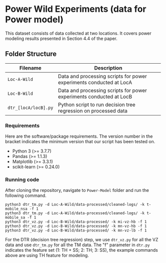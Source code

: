 # Power Wild Experiments (data for Power model)

This dataset consists of data collected at two locations. It covers power modeling results presented in Section 4.4 of the paper.

## Folder Structure   

| Filename                    | Description                                                                                                |
|-----------------------------|------------------------------------------------------------------------------------------------------------|
| `Loc-A-Wild` | Data and processing scripts for power experiments conducted at LocA |
| `Loc-B-Wild` | Data and processing scripts for power experiments conducted at LocB |
| `dtr_[locA/locB].py` | Python script to run decision tree regression on processed data |

### Requirements

Here are the software/package requirements. The version number in the bracket indicates the minimum version that our script has been tested on.

- Python 3 (>= 3.7.7)
- Pandas (>= 1.1.3)
- Matplotlib (>= 3.3.1)
- scikit-learn (>= 0.24.0)

### Running code

After cloning the repository, navigate to `Power-Model` folder and run the following command.

```
python3 dtr_tm.py -d Loc-A-Wild/data-processed/cleaned-logs/ -k t-mobile_nsa -f 1
python3 dtr_tm.py -d Loc-A-Wild/data-processed/cleaned-logs/ -k t-mobile_sa -f 1
python3 dtr_vz.py -d Loc-B-Wild/data-processed/ -k mi-vz-hb -f 1
python3 dtr_vz.py -d Loc-B-Wild/data-processed/ -k mn-vz-hb -f 1
python3 dtr_vz.py -d Loc-B-Wild/data-processed/ -k mn-vz-lb -f 1
```
For the DTR (decision tree regression) step, we use `dtr_vz.py` for all the VZ data and use `dtr_tm.py` for all the TM data. The "f" parameter in `dtr.py` indicates the feature set (1: TH + SS; 2: TH; 3: SS), the example commands above are using TH feature for modeling.
